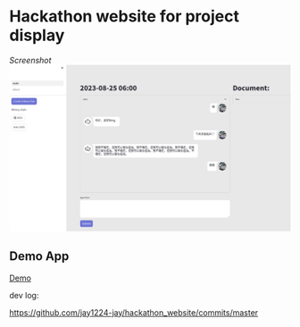 # Hackathon website for project display

*Screenshot*
![](https://github.com/jay1224-jay/hackathon_website/blob/master/pictures/demo-ui.png)

## Demo App

[Demo](https://law-thon-project-test.streamlit.app/)

dev log:

https://github.com/jay1224-jay/hackathon_website/commits/master
